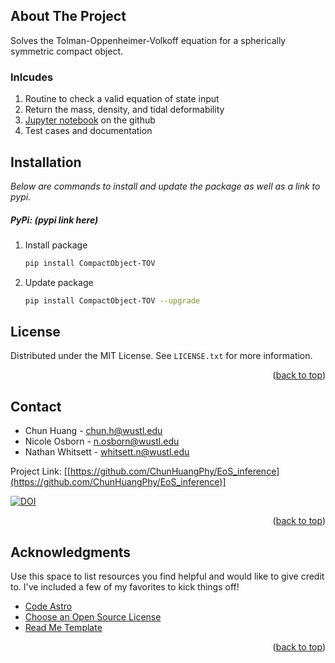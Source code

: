 <!-- ABOUT THE PROJECT -->
## About The Project

Solves the Tolman-Oppenheimer-Volkoff equation for a spherically symmetric compact object.

### Inlcudes
1. Routine to check a valid equation of state input
2. Return the mass, density, and tidal deformability
3. [Jupyter notebook](https://github.com/ChunHuangPhy/EoS_inference/blob/main/TOVsolver/tests_script.py) on the github
5. Test cases and documentation


## Installation

_Below are commands to install and update the package as well as a link to pypi._


##### PyPi: (pypi link here)

1. Install package
   ```sh
   pip install CompactObject-TOV
   ```
2. Update package
   ```sh
   pip install CompactObject-TOV --upgrade
   ```

<!-- LICENSE -->
## License

Distributed under the MIT License. See `LICENSE.txt` for more information.

<p align="right">(<a href="#readme-top">back to top</a>)</p>


<!-- CONTACT -->
## Contact

* Chun Huang - chun.h@wustl.edu
* Nicole Osborn - n.osborn@wustl.edu
* Nathan Whitsett - whitsett.n@wustl.edu

Project Link: [[https://github.com/ChunHuangPhy/EoS_inference](https://github.com/ChunHuangPhy/EoS_inference)]


[![DOI](https://zenodo.org/badge/doi/10.5281/zenodo.8145167.svg)](http://dx.doi.org/10.5281/zenodo..8145167)


<p align="right">(<a href="#readme-top">back to top</a>)</p>

<!-- ACKNOWLEDGMENTS -->
## Acknowledgments

Use this space to list resources you find helpful and would like to give credit to. I've included a few of my favorites to kick things off!

* [Code Astro](https://github.com/semaphoreP/codeastro)
* [Choose an Open Source License](https://choosealicense.com)
* [Read Me Template](https://github.com/othneildrew/Best-README-Template)

<p align="right">(<a href="#readme-top">back to top</a>)</p>
